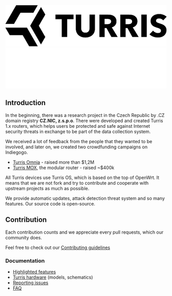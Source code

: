 ![Turris Logo Dark](https://github.com/turris-cz/.github/blob/main/images/Turris-dark.svg#gh-light-mode-only)
![Turris Logo Light](https://github.com/turris-cz/.github/blob/main/images/Turris-light.svg#gh-dark-mode-only)

## Introduction

In the beginning, there was a research project in the Czech Republic by .CZ domain registry **CZ.NIC, z.s.p.o**. There were developed and created Turris 1.x routers, which helps users be protected and safe against Internet security threats in exchange to be part of the data collection system.

We received a lot of feedback from the people that they wanted to be involved, and later on, we created two crowdfunding campaigns on Indiegogo.

- [Turris Omnia](https://www.indiegogo.com/projects/turris-omnia-hi-performance-open-source-router#/) - raised more than $1,2M
- [Turris MOX](https://www.indiegogo.com/projects/turris-mox-modular-open-source-router#/), the modular router - raised ~$400k

All Turris devices use Turris OS, which is based on the top of OpenWrt. It means that we are not fork and try to contribute and cooperate with upstream projects as much as possible.

We provide automatic updates, attack detection threat system and so many features. Our source code is open-source.

## Contribution

Each contribution counts and we appreciate every pull requests, which our community does.

Feel free to check out our [Contributing guidelines](https://docs.turris.cz/geek/contributing/overview/)

### Documentation

- [Highlighted features](https://docs.turris.cz/basics/highlights/)
- [Turris hardware](https://docs.turris.cz/basics/models/) (models, schematics)
- [Reporting issues](https://docs.turris.cz/geek/contributing/issues/)
- [FAQ](https://docs.turris.cz/basics/faq/)